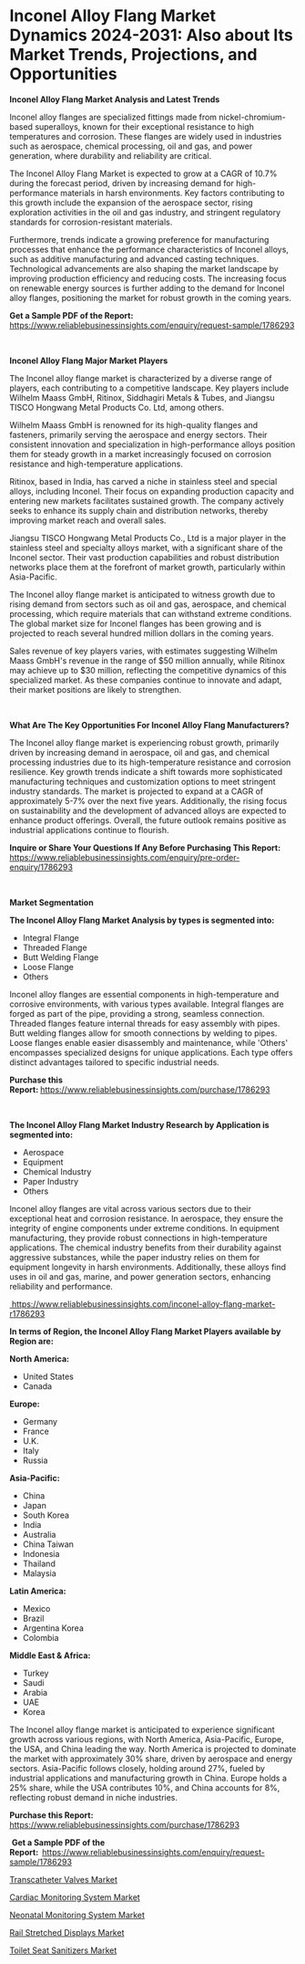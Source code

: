 <p><h1>Inconel Alloy Flang Market Dynamics 2024-2031: Also about Its Market Trends, Projections, and Opportunities</h1></p><p><strong>Inconel Alloy Flang Market Analysis and Latest Trends</strong></p>
<p><p>Inconel alloy flanges are specialized fittings made from nickel-chromium-based superalloys, known for their exceptional resistance to high temperatures and corrosion. These flanges are widely used in industries such as aerospace, chemical processing, oil and gas, and power generation, where durability and reliability are critical. </p><p>The Inconel Alloy Flang Market is expected to grow at a CAGR of 10.7% during the forecast period, driven by increasing demand for high-performance materials in harsh environments. Key factors contributing to this growth include the expansion of the aerospace sector, rising exploration activities in the oil and gas industry, and stringent regulatory standards for corrosion-resistant materials. </p><p>Furthermore, trends indicate a growing preference for manufacturing processes that enhance the performance characteristics of Inconel alloys, such as additive manufacturing and advanced casting techniques. Technological advancements are also shaping the market landscape by improving production efficiency and reducing costs. The increasing focus on renewable energy sources is further adding to the demand for Inconel alloy flanges, positioning the market for robust growth in the coming years.</p></p>
<p><strong>Get a Sample PDF of the Report:&nbsp;</strong> <a href="https://www.reliablebusinessinsights.com/enquiry/request-sample/1786293?utm_campaign=1358&utm_medium=2&utm_source=Github&utm_content=ia&utm_term=09102024&utm_id=inconel-alloy-flang">https://www.reliablebusinessinsights.com/enquiry/request-sample/1786293</a></p>
<p>&nbsp;</p>
<p><strong>Inconel Alloy Flang Major Market Players</strong></p>
<p><p>The Inconel alloy flange market is characterized by a diverse range of players, each contributing to a competitive landscape. Key players include Wilhelm Maass GmbH, Ritinox, Siddhagiri Metals & Tubes, and Jiangsu TISCO Hongwang Metal Products Co. Ltd, among others.</p><p>Wilhelm Maass GmbH is renowned for its high-quality flanges and fasteners, primarily serving the aerospace and energy sectors. Their consistent innovation and specialization in high-performance alloys position them for steady growth in a market increasingly focused on corrosion resistance and high-temperature applications.</p><p>Ritinox, based in India, has carved a niche in stainless steel and special alloys, including Inconel. Their focus on expanding production capacity and entering new markets facilitates sustained growth. The company actively seeks to enhance its supply chain and distribution networks, thereby improving market reach and overall sales.</p><p>Jiangsu TISCO Hongwang Metal Products Co., Ltd is a major player in the stainless steel and specialty alloys market, with a significant share of the Inconel sector. Their vast production capabilities and robust distribution networks place them at the forefront of market growth, particularly within Asia-Pacific.</p><p>The Inconel alloy flange market is anticipated to witness growth due to rising demand from sectors such as oil and gas, aerospace, and chemical processing, which require materials that can withstand extreme conditions. The global market size for Inconel flanges has been growing and is projected to reach several hundred million dollars in the coming years.</p><p>Sales revenue of key players varies, with estimates suggesting Wilhelm Maass GmbH's revenue in the range of $50 million annually, while Ritinox may achieve up to $30 million, reflecting the competitive dynamics of this specialized market. As these companies continue to innovate and adapt, their market positions are likely to strengthen.</p></p>
<p>&nbsp;</p>
<p><strong>What Are The Key Opportunities For Inconel Alloy Flang Manufacturers?</strong></p>
<p><p>The Inconel alloy flange market is experiencing robust growth, primarily driven by increasing demand in aerospace, oil and gas, and chemical processing industries due to its high-temperature resistance and corrosion resilience. Key growth trends indicate a shift towards more sophisticated manufacturing techniques and customization options to meet stringent industry standards. The market is projected to expand at a CAGR of approximately 5-7% over the next five years. Additionally, the rising focus on sustainability and the development of advanced alloys are expected to enhance product offerings. Overall, the future outlook remains positive as industrial applications continue to flourish.</p></p>
<p><strong>Inquire or Share Your Questions If Any Before Purchasing This Report:</strong> <a href="https://www.reliablebusinessinsights.com/enquiry/pre-order-enquiry/1786293?utm_campaign=1358&utm_medium=2&utm_source=Github&utm_content=ia&utm_term=09102024&utm_id=inconel-alloy-flang">https://www.reliablebusinessinsights.com/enquiry/pre-order-enquiry/1786293</a></p>
<p>&nbsp;</p>
<p><strong>Market Segmentation</strong></p>
<p><strong>The Inconel Alloy Flang Market Analysis by types is segmented into:</strong></p>
<p><ul><li>Integral Flange</li><li>Threaded Flange</li><li>Butt Welding Flange</li><li>Loose Flange</li><li>Others</li></ul></p>
<p><p>Inconel alloy flanges are essential components in high-temperature and corrosive environments, with various types available. Integral flanges are forged as part of the pipe, providing a strong, seamless connection. Threaded flanges feature internal threads for easy assembly with pipes. Butt welding flanges allow for smooth connections by welding to pipes. Loose flanges enable easier disassembly and maintenance, while 'Others' encompasses specialized designs for unique applications. Each type offers distinct advantages tailored to specific industrial needs.</p></p>
<p><strong>Purchase this Report:&nbsp;</strong><a href="https://www.reliablebusinessinsights.com/purchase/1786293?utm_campaign=1358&utm_medium=2&utm_source=Github&utm_content=ia&utm_term=09102024&utm_id=inconel-alloy-flang">https://www.reliablebusinessinsights.com/purchase/1786293</a></p>
<p>&nbsp;</p>
<p><strong>The Inconel Alloy Flang Market Industry Research by Application is segmented into:</strong></p>
<p><ul><li>Aerospace</li><li>Equipment</li><li>Chemical Industry</li><li>Paper Industry</li><li>Others</li></ul></p>
<p><p>Inconel alloy flanges are vital across various sectors due to their exceptional heat and corrosion resistance. In aerospace, they ensure the integrity of engine components under extreme conditions. In equipment manufacturing, they provide robust connections in high-temperature applications. The chemical industry benefits from their durability against aggressive substances, while the paper industry relies on them for equipment longevity in harsh environments. Additionally, these alloys find uses in oil and gas, marine, and power generation sectors, enhancing reliability and performance.</p></p>
<p><a href="https://www.reliablebusinessinsights.com/inconel-alloy-flang-market-r1786293?utm_campaign=1358&utm_medium=2&utm_source=Github&utm_content=ia&utm_term=09102024&utm_id=inconel-alloy-flang">&nbsp;https://www.reliablebusinessinsights.com/inconel-alloy-flang-market-r1786293</a></p>
<p><strong>In terms of Region, the Inconel Alloy Flang Market Players available by Region are:</strong></p>
<p>
    <p> <strong> North America: </strong>
        <ul>
            <li>United States</li>
            <li>Canada</li>
        </ul>
        </p> 
    <p> <strong> Europe: </strong>
        <ul>
            <li>Germany</li>
            <li>France</li>
            <li>U.K.</li>
            <li>Italy</li>
            <li>Russia</li>
        </ul>
        </p> 
    <p> <strong> Asia-Pacific: </strong>
        <ul>
            <li>China</li>
            <li>Japan</li>
            <li>South Korea</li>
            <li>India</li>
            <li>Australia</li>
            <li>China Taiwan</li>
            <li>Indonesia</li>
            <li>Thailand</li>
            <li>Malaysia</li>
        </ul>
        </p> 
    <p> <strong> Latin America: </strong>
        <ul>
            <li>Mexico</li>
            <li>Brazil</li>
            <li>Argentina Korea</li>
            <li>Colombia</li>
        </ul>
        </p> 
    <p> <strong> Middle East & Africa: </strong>
        <ul>
            <li>Turkey</li>
            <li>Saudi</li>
            <li>Arabia</li>
            <li>UAE</li>
            <li>Korea</li>
        </ul>
    </p>
    </p>
<p><p>The Inconel alloy flange market is anticipated to experience significant growth across various regions, with North America, Asia-Pacific, Europe, the USA, and China leading the way. North America is projected to dominate the market with approximately 30% share, driven by aerospace and energy sectors. Asia-Pacific follows closely, holding around 27%, fueled by industrial applications and manufacturing growth in China. Europe holds a 25% share, while the USA contributes 10%, and China accounts for 8%, reflecting robust demand in niche industries.</p></p>
<p><strong>Purchase this Report: </strong><a href="https://www.reliablebusinessinsights.com/purchase/1786293?utm_campaign=1358&utm_medium=2&utm_source=Github&utm_content=ia&utm_term=09102024&utm_id=inconel-alloy-flang">https://www.reliablebusinessinsights.com/purchase/1786293</a></p>
<p>&nbsp;<strong>Get a Sample PDF of the Report:&nbsp;&nbsp;</strong><a href="https://www.reliablebusinessinsights.com/enquiry/request-sample/1786293?utm_campaign=1358&utm_medium=2&utm_source=Github&utm_content=ia&utm_term=09102024&utm_id=inconel-alloy-flang">https://www.reliablebusinessinsights.com/enquiry/request-sample/1786293</a></p>
<p><strong></strong></p>
<p><p><a href="https://www.linkedin.com/pulse/transcatheter-valves-market-evolution-regional-adaptations-b3y6f?utm_campaign=1358&utm_medium=2&utm_source=Github&utm_content=ia&utm_term=09102024&utm_id=inconel-alloy-flang">Transcatheter Valves Market</a></p><p><a href="https://www.linkedin.com/pulse/market-insights-global-cardiac-monitoring-system-forecast-innovation-k7gbf?utm_campaign=1358&utm_medium=2&utm_source=Github&utm_content=ia&utm_term=09102024&utm_id=inconel-alloy-flang">Cardiac Monitoring System Market</a></p><p><a href="https://www.linkedin.com/pulse/neonatal-monitoring-system-market-size-growth-industry-analysis-kyj5f?utm_campaign=1358&utm_medium=2&utm_source=Github&utm_content=ia&utm_term=09102024&utm_id=inconel-alloy-flang">Neonatal Monitoring System Market</a></p><p><a href="https://github.com/globismark/Market-Research-Report-List-5/blob/main/rail-stretched-displays-market.md?utm_campaign=1358&utm_medium=2&utm_source=Github&utm_content=ia&utm_term=09102024&utm_id=inconel-alloy-flang">Rail Stretched Displays Market</a></p><p><a href="https://www.linkedin.com/pulse/toilet-seat-sanitizers-market-evolution-global-trends-regional-qn5xc?utm_campaign=1358&utm_medium=2&utm_source=Github&utm_content=ia&utm_term=09102024&utm_id=inconel-alloy-flang">Toilet Seat Sanitizers Market</a></p></p>